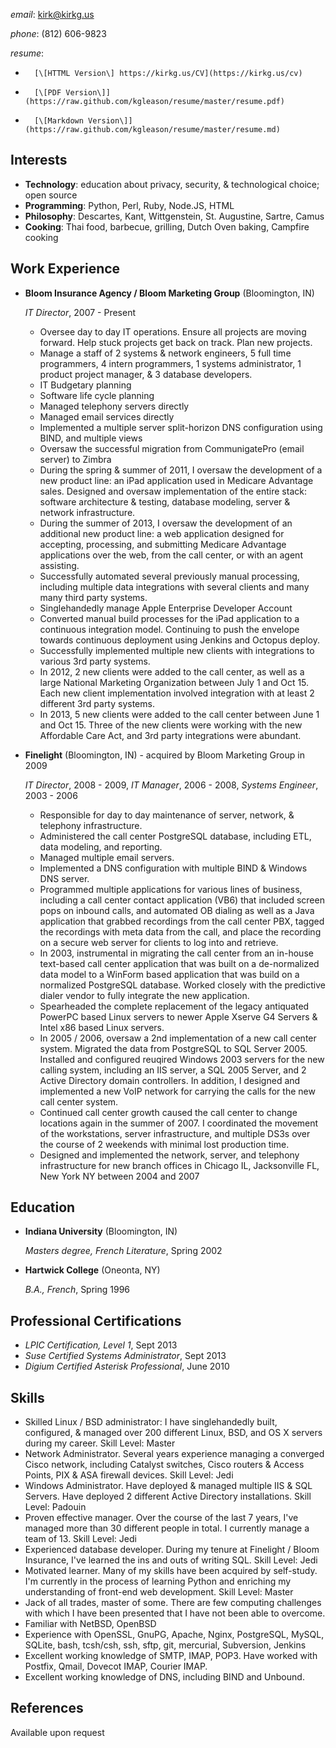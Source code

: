 <!-- 
.. title: Curriculum vitae: Kirk Gleason
.. slug: CV
.. date: 2015-10-26 19:53:11 UTC-05:00
.. tags: 
.. category: 
.. link: 
.. description: 
.. type: text
-->

*email*: [kirk@kirkg.us](mailto:kirk@kirkg.us)

*phone*: (812) 606-9823

*resume*:

*		[\[HTTML Version\] https://kirkg.us/CV](https://kirkg.us/cv) 
*		[\[PDF Version\]](https://raw.github.com/kgleason/resume/master/resume.pdf) 
*		[\[Markdown Version\]](https://raw.github.com/kgleason/resume/master/resume.md)


Interests
---------

*   **Technology**: education about privacy, security, & technological choice; open source
*   **Programming**: Python, Perl, Ruby, Node.JS, HTML
*   **Philosophy**: Descartes, Kant, Wittgenstein, St. Augustine, Sartre, Camus
*   **Cooking**: Thai food, barbecue, grilling, Dutch Oven baking, Campfire cooking

Work Experience
---------------

*   **Bloom Insurance Agency / Bloom Marketing Group** (Bloomington, IN)

    *IT Director*, 2007 - Present

    -   Oversee day to day IT operations. Ensure all projects are moving forward. Help stuck projects get back on track. Plan new projects.
    -   Manage a staff of 2 systems & network engineers, 5 full time programmers, 4 intern programmers, 1 systems administrator, 1 product project manager, & 3 database developers.
    -   IT Budgetary planning
    -   Software life cycle planning
    -   Managed telephony servers directly
    -   Managed email services directly
    -   Implemented a multiple server split-horizon DNS configuration using BIND, and multiple views
    -   Oversaw the successful migration from CommunigatePro (email server) to Zimbra
    -   During the spring & summer of 2011, I oversaw the development of a new product line: an iPad  application used in Medicare Advantage sales. Designed and oversaw implementation of the entire stack: software architecture & testing, database modeling, server & network infrastructure.
    -   During the summer of 2013, I oversaw the development of an additional new product line: a web application designed for accepting, processing, and submitting Medicare Advantage applications over the web, from the call center, or with an agent assisting.
    -   Successfully automated several previously manual processing, including multiple data integrations with several clients and many many third party systems.
    -   Singlehandedly manage Apple Enterprise Developer Account
    -   Converted manual build processes for the iPad application to a continuous integration model. Continuing to push the envelope towards continuous deployment using Jenkins and Octopus deploy.
    -   Successfully implemented multiple new clients with integrations to various 3rd party systems.
    -   In 2012, 2 new clients were added to the call center, as well as a large National Marketing Organization between July 1 and Oct 15. Each new client implementation involved integration with at least 2 different 3rd party systems.
    -   In 2013, 5 new clients were added to the call center between June 1 and Oct 15. Three of the new clients were working with the new Affordable Care Act, and 3rd party integrations were abundant.

*   **Finelight** (Bloomington, IN)  - acquired by Bloom Marketing Group in 2009

    *IT Director*, 2008 - 2009, *IT Manager*, 2006 - 2008, *Systems Engineer*, 2003 - 2006

    -   Responsible for day to day maintenance of server, network, & telephony infrastructure.
    -   Administered the call center PostgreSQL database, including ETL, data modeling, and reporting.
    -   Managed multiple email servers.
    -   Implemented a DNS configuration with multiple BIND & Windows DNS server.
    -   Programmed multiple applications for various lines of business, including a call center contact application (VB6) that included screen pops on inbound calls, and automated OB dialing as well as a Java application that grabbed recordings from the call center PBX, tagged the recordings with meta data from the call, and place the recording on a secure web server for clients to log into and retrieve.
    -   In 2003, instrumental in migrating the call center from an in-house text-based call center application that was built on a de-normalized data model to a WinForm based application that was build on a normalized PostgreSQL database. Worked closely with the predictive dialer vendor to fully integrate the new application.
    -   Spearheaded the complete replacement of the legacy antiquated PowerPC based Linux servers to newer Apple Xserve G4 Servers & Intel x86 based Linux servers.
    -   In 2005 / 2006, oversaw a 2nd implementation of a new call center system. Migrated the data from PostgreSQL to SQL Server 2005. Installed and configured reuqired Windows 2003 servers for the new calling system, including an IIS server, a SQL 2005 Server, and 2 Active Directory domain controllers. In addition, I designed and implemented a new VoIP network for carrying the calls for the new call center system.
    -   Continued call center growth caused the call center to change locations again in the summer of 2007. I coordinated the movement of the workstations, server infrastructure, and multiple DS3s over the course of 2 weekends with minimal lost production time.
    -   Designed and implemented the network, server, and telephony infrastructure for new branch offices in Chicago IL, Jacksonville FL, New York NY between 2004 and 2007

Education
---------

*   **Indiana University** (Bloomington, IN)

    *Masters degree, French Literature*, Spring 2002

*   **Hartwick College** (Oneonta, NY)

    *B.A., French*, Spring 1996

Professional Certifications
---------------------------

*	*LPIC Certification, Level 1*, Sept 2013
*	*Suse Certified Systems Administrator*, Sept 2013
*	*Digium Certified Asterisk Professional*, June 2010

Skills
------

*   Skilled Linux / BSD administrator: I have singlehandedly built, configured, & managed over 200 different Linux, BSD, and OS X servers during my career. Skill Level: Master
*   Network Administrator. Several years experience managing a converged Cisco network, including Catalyst switches, Cisco routers & Access Points, PIX & ASA firewall devices. Skill Level: Jedi
*   Windows Administrator. Have deployed & managed multiple IIS & SQL Servers. Have deployed 2 different Active Directory installations. Skill Level: Padouin
*   Proven effective manager. Over the course of the last 7 years, I've managed more than 30 different people in total. I currently manage a team of 13. Skill Level: Jedi
*   Experienced database developer. During my tenure at Finelight / Bloom Insurance, I've learned the ins and outs of writing SQL. Skill Level: Jedi
*   Motivated learner. Many of my skills have been acquired by self-study. I'm currently in the process of learning Python and enriching my understanding of front-end web development. Skill Level: Master
*   Jack of all trades, master of some. There are few computing challenges with which I have been presented that I have not been able to overcome.
*   Familiar with NetBSD, OpenBSD
*   Experience with OpenSSL, GnuPG, Apache, Nginx, PostgreSQL, MySQL, SQLite, bash, tcsh/csh, ssh, sftp, git, mercurial, Subversion, Jenkins
*   Excellent working knowledge of SMTP, IMAP, POP3. Have worked with Postfix, Qmail, Dovecot IMAP, Courier IMAP.
*   Excellent working knowledge of DNS, including BIND and Unbound. 

References
----------
Available upon request

